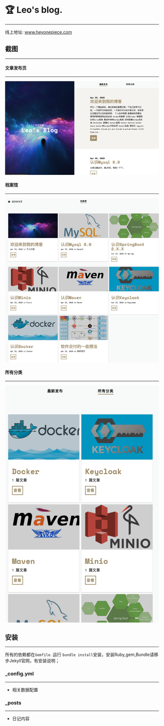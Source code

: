 # 🏆 Leo's blog.
---
线上地址: www.heyonepiece.com

## 截图
---
#### 文章发布页
---
![Blog Page](_screenshots/post.png "Desktop screenshot")

#### 档案馆
---
![Blog Page](_screenshots/archive.png "Desktop screenshot")

#### 所有分类
---
![Blog Page](_screenshots/catalog.png "Desktop screenshot")

## 安装
---
所有的依赖都在````Gemfile````. 运行 ````bundle install````安装，安装Ruby,gem,Bundle请移步Jekyll官网，有安装说明；

### _config.yml
---
- 相关数据配置

### _posts
---
- 日记内容
